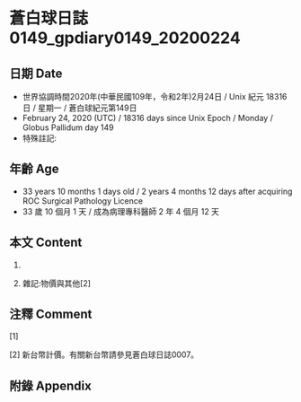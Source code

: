 # 蒼白球日誌0149_gpdiary0149_20200224 #

## 日期 Date ##

* 世界協調時間2020年(中華民國109年，令和2年)2月24日 / Unix 紀元 18316 日 / 星期一 / 蒼白球紀元第149日
* February 24, 2020 (UTC) / 18316 days since Unix Epoch / Monday / Globus Pallidum day 149
* 特殊註記:

## 年齡 Age ##

* 33 years 10 months 1 days old / 2 years 4 months 12 days after acquiring ROC Surgical Pathology Licence
* 33 歲 10 個月 1 天 / 成為病理專科醫師 2 年 4 個月 12 天

## 本文 Content ##

1. 

    
2. 雜記:物價與其他[2]

    

## 注釋 Comment ##

[1] 


[2] 新台幣計價。有關新台幣請參見蒼白球日誌0007。



## 附錄 Appendix ##

